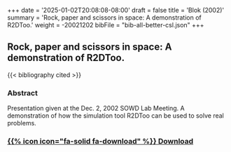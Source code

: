 +++
date = '2025-01-02T20:08:08-08:00'
draft = false
title = 'Blok (2002)'
summary = 'Rock, paper and scissors in space: A demonstration of R2DToo.'
weight = -20021202 
bibFile = "bib-all-better-csl.json"
+++
<!-- Must include "bib" in filename: https://labs.loupbrun.ca/hugo-cite/usage/ -->

## Rock, paper and scissors in space: A demonstration of R2DToo. 

<!-- 
{{< cite "blokRock2002" >}}
 -->
{{< bibliography cited >}}

### Abstract	

Presentation given at the Dec. 2, 2002 SOWD Lab Meeting. A demonstration of how the simulation tool R2DToo can be used to solve real problems.



### [{{% icon icon="fa-solid fa-download" %}} Download](../blok02b.pdf)